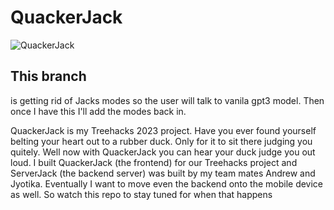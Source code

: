 # QuackerJack
![QuackerJack](https://user-images.githubusercontent.com/42438803/221068811-c9ba5940-6b53-4105-b18c-e1dfdd8a747e.png)


## This branch
is getting rid of Jacks modes so the user will talk to vanila gpt3 model. Then once I have this I'll add the modes back in.

QuackerJack is my Treehacks 2023 project. 
Have you ever found yourself belting your heart out to a rubber duck. 
Only for it to sit there judging you quitely. 
Well now with QuackerJack you can hear your duck judge you out loud.
I built QuackerJack (the frontend) for our Treehacks project and ServerJack (the backend server) was built by my team mates Andrew and Jyotika.
Eventually I want to move even the backend onto the mobile device as well. 
So watch this repo to stay tuned for when that happens


